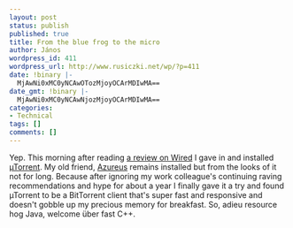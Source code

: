```yaml
---
layout: post
status: publish
published: true
title: From the blue frog to the micro
author: János
wordpress_id: 411
wordpress_url: http://www.rusiczki.net/wp/?p=411
date: !binary |-
  MjAwNi0xMC0yNCAwOTozMjoyOCArMDIwMA==
date_gmt: !binary |-
  MjAwNi0xMC0yNCAwNjozMjoyOCArMDIwMA==
categories:
- Technical
tags: []
comments: []
---
```

<p>Yep. This morning after reading <a href="http://www.wired.com/news/technology/0,71979-0.html">a review on Wired</a> I gave in and installed <a href="http://www.utorrent.com">&micro;Torrent</a>. My old friend, <a href="http://azureus.sourceforge.net">Azureus</a> remains installed but from the looks of it not for long. Because after ignoring my work colleague's continuing raving recommendations and hype for about a year I finally gave it a try and found &micro;Torrent to be a BitTorrent client that's super fast and responsive and doesn't gobble up my precious memory for breakfast. So, adieu resource hog Java, welcome &uuml;ber fast C++.</p>
